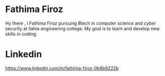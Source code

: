 # Fathima Firoz
   Hy there , I Fathima Firoz pursuing Btech in computer science and cyber security at Ilahia engineering college.
   My goal is to learn and develop new skills in coding.

# Linkedin 
https://www.linkedin.com/in/fathima-firoz-0b6b6222b